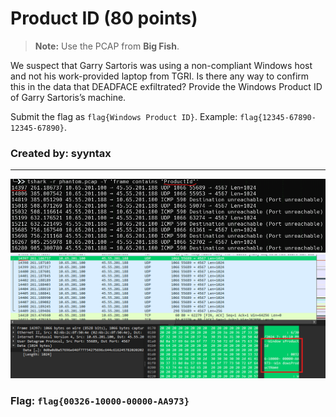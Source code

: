 <h1>Product ID (80 points)</h1>
<blockquote><strong>Note:</strong> Use the PCAP from <b>Big Fish</b>.</blockquote>
<p> We suspect that Garry Sartoris was using a non-compliant Windows host and not his work-provided laptop from TGRI. Is there any way to confirm this in the data that DEADFACE exfiltrated? Provide the Windows Product ID of Garry Sartoris’s machine.</p>
<p>Submit the flag as <code>flag{Windows Product ID}</code>. Example: <code>flag{12345-67890-12345-67890}</code>.</p>
<h3> Created by: <b>syyntax</b></h3>
<hr>
<img src="../imgs/productid1.png">
<img src="../imgs/productid2.png">

<h3>Flag: <code>flag{00326-10000-00000-AA973}</code></h3>

